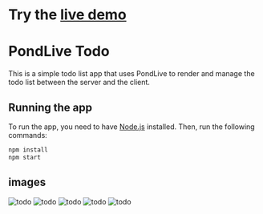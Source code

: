 # Try the [live demo](https://todo.tutorial.maix.ovh/)

# PondLive Todo

This is a simple todo list app that uses PondLive to render and manage the todo list between the server and the client.

## Running the app

To run the app, you need to have [Node.js](https://nodejs.org/en/) installed. Then, run the following commands:

```bash
npm install
npm start
```

## images

![todo](art/1.png)
![todo](art/2.png)
![todo](art/3.png)
![todo](art/4.png)
![todo](art/5.png)

